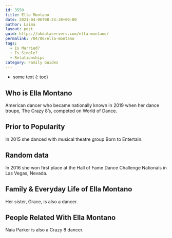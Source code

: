 ```yaml
---
id: 3550
title: Ella Montano
date: 2021-04-06T08:24:38+00:00
author: Laima
layout: post
guid: https://ukdataservers.com/ella-montano/
permalink: /04/06/ella-montano
tags:
  - Is Married?
  - Is Single?
  - Relationships
category: Family Guides
---
```


* some text
{: toc}


## Who is Ella Montano
                  
                  
                  
American dancer who became nationally known in 2019 when her dance troupe, The Crazy 8&#8217;s, competed on World of Dance. 
                  
              
            
              
            
                
                
                
## Prior to Popularity
                  
                  
                  
In 2015 she danced with musical theatre group Born to Entertain. 
                  
              
            
              
            
                
                
                
## Random data
                  
                  
                  
In 2016 she won first place at the Hall of Fame Dance Challenge Nationals in Las Vegas, Nevada. 
                  
              
            
              
            
                
                
                
## Family & Everyday Life of Ella Montano
                  
                  
                  
Her sister, Grace, is also a dancer. 
                  
              
            
              
            
                
                
                
## People Related With Ella Montano
                  
                  
                  
Naia Parker is also a Crazy 8 dancer. 
                  
              
            
              
            
                
              
            
              
              
            
            
              
            
          
          
          